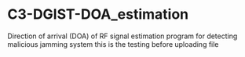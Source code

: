 # C3-DGIST-DOA_estimation
Direction of arrival (DOA) of RF signal estimation program for detecting malicious jamming system
this is the testing before uploading file
